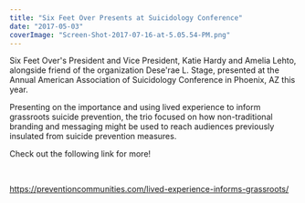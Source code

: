 ```yaml
---
title: "Six Feet Over Presents at Suicidology Conference"
date: "2017-05-03"
coverImage: "Screen-Shot-2017-07-16-at-5.05.54-PM.png"
---
```


Six Feet Over's President and Vice President, Katie Hardy and Amelia Lehto, alongside friend of the organization Dese'rae L. Stage, presented at the Annual American Association of Suicidology Conference in Phoenix, AZ this year.

Presenting on the importance and using lived experience to inform grassroots suicide prevention, the trio focused on how non-traditional branding and messaging might be used to reach audiences previously insulated from suicide prevention measures.

Check out the following link for more!

 

https://preventioncommunities.com/lived-experience-informs-grassroots/
